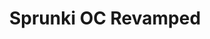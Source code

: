 ---
slug: sprunki-oc-revamped
title: Sprunki OC Revamped
description: "Sprunki OC Revamped is an exciting online game. Play for free directly in your browser!"
icon: /images/popular_mods/Sprunki OC Revamped.png
url: https://wowtbc.net/sprunkin/oc-revamped/index.html
previewImage: /images/popular_mods/Sprunki OC Revamped.png
type: popular mods

# SEO配置
seo:
  title: "Sprunki OC Revamped - Play Free Online Game | Fun Browser Games"
  description: "Sprunki OC Revamped - Play this fun online game for free in your browser. No download required!"
  ogImage: "/images/popular_mods/Sprunki OC Revamped.png"
  keywords: "sprunki-oc-revamped, online game, browser game, free game, popular mods game, play online"

videoUrls:
  - https://www.youtube.com/embed/example1
  - https://www.youtube.com/embed/example2

whyPlay:
  title: "Why Play Sprunki OC Revamped?"
  items:
    - "Immersive Gameplay: Sprunki OC Revamped offers an engaging and immersive gaming experience that will keep you entertained for hours"
    - "Challenging Levels: Test your skills with increasingly difficult challenges and obstacles"
    - "Beautiful Graphics: Enjoy stunning visuals and smooth animations that bring the game world to life"
    - "Regular Updates: New content and features are added regularly to keep the game fresh and exciting"
    - "Free to Play: Experience all the fun without spending a penny"
    - "Community Features: Connect with other players, share strategies, and compete for high scores"
    - "Cross-Platform: Play on any device with a web browser, no downloads required"

features:
  title: "Key Features of Sprunki OC Revamped"
  image: "/images/popular_mods/Sprunki OC Revamped.png"
  items:
    - "Intuitive Controls: Easy to learn controls make Sprunki OC Revamped accessible for players of all skill levels"
    - "Multiple Game Modes: Enjoy various gameplay options that provide different challenges and experiences"
    - "Character Customization: Personalize your gaming experience with unique characters and items"
    - "Achievement System: Complete special tasks to earn rewards and recognition"
    - "Leaderboards: Compete with players worldwide and see who can achieve the highest scores"

characteristics:
  title: "Game Characteristics"
  image: "/images/popular_mods/Sprunki OC Revamped.png"
  items:
    - "Genre: Popular mods game with elements of strategy and skill"
    - "Difficulty: Suitable for both casual gamers and those seeking a challenge"
    - "Play Time: Quick sessions or extended gameplay, depending on your preference"
    - "Art Style: Vibrant and engaging visuals that enhance the gaming experience"
    - "Sound Design: Immersive audio that complements the gameplay perfectly"

info: "Sprunki OC Revamped is an exciting online game that offers players a unique and engaging gaming experience. With its intuitive controls, stunning visuals, and challenging gameplay, Sprunki OC Revamped provides hours of entertainment for players of all ages and skill levels. Whether you're looking for a quick gaming session during a break or an extended play session, Sprunki OC Revamped delivers an immersive experience that will keep you coming back for more. The game features multiple levels of increasing difficulty, ensuring that players are constantly challenged as they progress. With regular updates adding new content and features, Sprunki OC Revamped remains fresh and exciting, providing endless entertainment options for its growing community of players."

howToPlayIntro: "Welcome to Sprunki OC Revamped! This guide will walk you through the basics and help you master the game. Whether you're a beginner or looking to improve your skills, these tips and instructions will enhance your gaming experience."

howToPlaySteps:
  - title: "Getting Started"
    description: "Begin your Sprunki OC Revamped adventure by familiarizing yourself with the controls. Use your keyboard or mouse to navigate through the game interface. The tutorial will guide you through the basic mechanics and help you understand the objectives."
  - title: "Understanding the Objectives"
    description: "In Sprunki OC Revamped, your main goal is to progress through levels by completing specific objectives. Each level presents unique challenges that require different strategies and approaches."
  - title: "Mastering the Controls"
    description: "Practice using the controls to improve your precision and reaction time. Sprunki OC Revamped requires quick reflexes and strategic thinking to overcome obstacles and defeat opponents."
  - title: "Utilizing Power-ups"
    description: "Collect power-ups throughout the game to enhance your abilities and overcome difficult challenges. Each power-up offers unique advantages that can be crucial for success."
  - title: "Developing Strategies"
    description: "As you progress in Sprunki OC Revamped, develop effective strategies for different scenarios. Analyze patterns, anticipate challenges, and adapt your approach to maximize your performance."

faq:
  title: "Frequently Asked Questions about Sprunki OC Revamped"
  items:
    - question: "Is Sprunki OC Revamped free to play?"
      answer: "Yes, Sprunki OC Revamped is completely free to play directly in your web browser. No downloads or purchases are required to enjoy the full game experience."
    - question: "Can I play Sprunki OC Revamped on mobile devices?"
      answer: "Yes, Sprunki OC Revamped is optimized for both desktop and mobile play. You can enjoy the game on any device with a web browser and internet connection."
    - question: "Are there any in-game purchases?"
      answer: "While Sprunki OC Revamped is free to play, there may be optional in-game purchases available for cosmetic items or additional features that don't affect core gameplay."
    - question: "How often is Sprunki OC Revamped updated?"
      answer: "The developers regularly update Sprunki OC Revamped with new content, features, and improvements based on player feedback and game performance."
    - question: "Can I play Sprunki OC Revamped offline?"
      answer: "Currently, Sprunki OC Revamped requires an internet connection to play as it's a browser-based online game."
    - question: "Is Sprunki OC Revamped suitable for children?"
      answer: "Yes, Sprunki OC Revamped is designed to be family-friendly and suitable for players of all ages."
    - question: "How do I report bugs or issues?"
      answer: "If you encounter any problems while playing Sprunki OC Revamped, you can report them through the game's support page or contact the developers directly through their website."
    - question: "Still Have Questions?"
      answer: "If you have additional questions about Sprunki OC Revamped that aren't covered in this FAQ, please visit our support center or contact our customer service team for assistance."
---